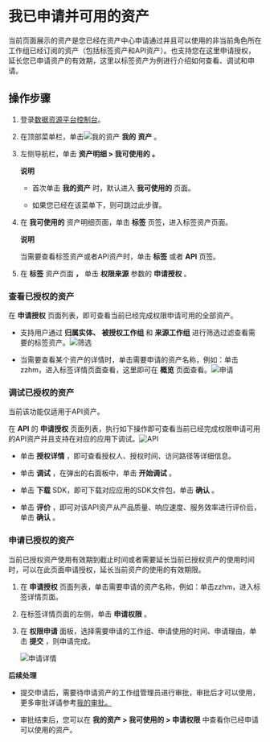 我已申请并可用的资产 
===============================

当前页面展示的资产是您已经在资产中心申请通过并且可以使用的非当前角色所在工作组已经订阅的资产（包括标签资产和API资产）。也支持您在这里申请授权，延长您已申请资产的有效期，这里以标签资产为例进行介绍如何查看、调试和申请。

操作步骤 
-------------------------

1. 登录[数据资源平台控制台](https://dataq.console.aliyun.com)。

   

2. 在顶部菜单栏，单击![我的资产](https://static-aliyun-doc.oss-accelerate.aliyuncs.com/assets/img/zh-CN/8860133261/p282760.png) **我的** **资产** 。

   

3. 左侧导航栏，单击 **资产明细 \> 我可使用的** **。** 

   **说明**

   
   * 首次单击 **我的资产** 时，默认进入 **我可使用的** 页面。

     
   
   * 如果您已经在该菜单下，则可跳过此步骤。

     
   

   
   

4. 在 **我可使用的** 资产明细页面，单击 **标签** 页签，进入标签资产页面。

   **说明**

   

   当需要查看标签资产或者API资产时，单击 **标签** 或者 **API** 页签。
   

5. 在 **标签** 资产页面 **，** 单击 **权限来源** 参数的 **申请授权** 。

   




### 查看已授权的资产 

在 **申请授权** 页面列表，即可查看当前已经完成权限申请可用的全部资产。

* 支持用户通过 **归属实体、** **被授权工作组** 和 **来源工作组** 进行筛选过滤查看需要的标签资产。![筛选](https://static-aliyun-doc.oss-accelerate.aliyuncs.com/assets/img/zh-CN/8821573261/p283610.png)

  

* 当需要查看某个资产的详情时，单击需要申请的资产名称，例如：单击zzhm，进入标签详情页面查看，这里即可在 **概览** 页面查看。![申请](https://static-aliyun-doc.oss-accelerate.aliyuncs.com/assets/img/zh-CN/9821573261/p282827.png)

  




### 调试已授权的资产 

当前该功能仅适用于API资产。

在 **API** 的 **申请授权** 页面列表，执行如下操作即可查看当前已经完成权限申请可用的API资产并且支持在对应的应用下调试。![API](https://static-aliyun-doc.oss-accelerate.aliyuncs.com/assets/img/zh-CN/9821573261/p283611.png)

* 单击 **授权详情** ，即可查看授权人、授权时间、访问路径等详细信息。

  

* 单击 **调试** ，在弹出的右面板中，单击 **开始调试** 。

  

* 单击 **下载** SDK，即可下载对应应用的SDK文件包，单击 **确认** 。

  

* 单击 **评价** ，即可对该API资产从产品质量、响应速度、服务效率进行评价后，单击 **确认** 。

  




### 申请已授权的资产 

当前已授权资产使用有效期到截止时间或者需要延长当前已授权资产的使用时间时，可以在此页面申请授权，延长当前资产的使用的有效期限。

1. 在 **申请授权** 页面列表，单击需要申请的资产名称，例如：单击zzhm，进入标签详情页面。

   

2. 在标签详情页面的左侧，单击 **申请权限** 。

   

3. 在 **权限申请** 面板，选择需要申请的工作组、申请使用的时间、申请理由，单击 **提交** ，则申请完成。

   ![申请详情](https://static-aliyun-doc.oss-accelerate.aliyuncs.com/assets/img/zh-CN/9821573261/p282837.png)
   




**后续处理** 

* 提交申请后，需要待申请资产的工作组管理员进行审批，审批后才可以使用，更多审批详请参考[我的审批。](/cn.zh-CN/用户指南/系统设置/我的审批.md)

  

* 审批结束后，您可以在 **我的资产 \> 我可使用的 \> 申请权限** 中查看你已经申请可以使用的资产。

  



